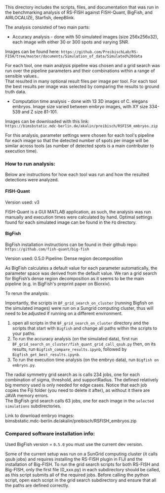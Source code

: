 This directory includes the scripts, files, and documentation that was run in the benchmarking analysis of RS-FISH against FISH-Quant, BigFish, and AIRLOCALIZE, Starfish, deepBlink.

The analysis consisted of two main parts:
* Accuracy analysis - done with 50 simulated images (size 256x256x32), each image with either 30 or 300 spots and varying SNR.  

Images can be found here:
`https://github.com/PreibischLab/RS-FISH/tree/master/documents/Simulation_of_data/Simulated%20data`  

For each tool, one main analysis pipeline was chosen and a grid search was run over the pipeline parameters and their combinations within a range of sensible values..  
That resulted in many optional result files per image per tool. For each tool the best results per image was selected by comparing the results to ground truth data.  


* Computation time analysis - done with 13 3D images of C. elegans embryos. Image size varied between embryo images, with XY size 334-539 and Z size 81-101.  

Images can be downloaded with this link:  
`https://bimsbstatic.mdc-berlin.de/akalin/preibisch/RSFISH_embryos.zip`  

For this analysis, parameter settings were chosen for each tool's pipeline for each image so that the detected number of spots per image will be similar across tools (as number of detected spots is a main contributer to execution time).

### How to run analysis:

Below are instructions for how each tool was run and how the resulted detections were analyzed. 

#### FISH-Quant

Version used: v3  

FISH-Quant is a GUI MATLAB application, as such, the analysis was run manually and execution times were calculated by hand.
Optimal settings found for each simulated image can be found in the `FQ` directory.

#### BigFish

BigFish installation instructions can be found in their github repo:  
`https://github.com/fish-quant/big-fish`  

Version used: 0.5.0
Pipeline: Dense region decomposition 

As BigFish calculates a default value for each parameter automatically, the parameter space was derived from the default value. We ran a grid search for BigFish’s dense region decomposition as it seems to be the main pipeline (e.g. in BigFish's preprint paper on Biorxiv).  

To rerun the analysis:  

Importantly, the scripts in `BF_grid_search_on_cluster` (running Bigfish on the simulated images) were run on a Sungrid computing  cluster, thus will need to be adjusted if running on a different environment. 

1. open all scripts in the `BF_grid_search_on_cluster` directory and the scripts that start with `Bigfish` and change all paths within the scripts to your paths.  
2. To run the accuracy analysis (on the simulated data), first run `BF_grid_search_on_cluster/fish_quant_grid_call_qsub.py` then, on its results, run `Bigfish_compare_results.ipynb`, followed by `Bigfish_get_best_results.ipynb`.  
3. To run the execution time analysis (on the embryo data), run `Bigfish on embryos.py`.




The radial symmetry grid search as is calls 234 jobs, one for each combination of sigma, threshold, and supportRadius. The defined relatively big memory used is only needed for edge cases. Notice that each job copies the Fiji folder (you need to delete it after), as without it there are JAVA memory errors.    
The BigFish grid search calls 63 jobs, one for each image in the `selected simulations` subdirectories.

Link to download embryo images:  
bimsbstatic.mdc-berlin.de/akalin/preibisch/RSFISH_embryos.zip  

### Compared software installation info:



Used BigFish version = `0.5.0` you must use the current dev version.  

Some of the current setup was run on a SunGrid computing cluster (it calls qsub jobs) and requires installing the RS-FISH plugin in FIJI and the installation of Big-FISH. To run the grid search scripts for both RS-FISH and Big-FISH, only the first file (0_xxx.py) in each subdirectory should be called, as this script submits all of the required jobs. Before calling the python script, open each script in the grid search subdirectory and ensure that all the paths are defined correctly.